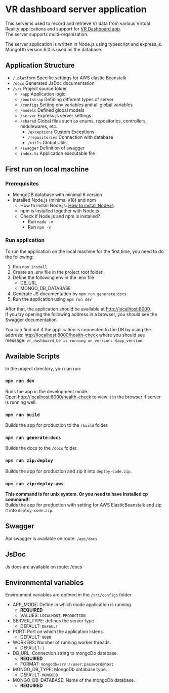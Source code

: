 # VR dashboard server application

This server is used to record and retrieve Vr data from various Virtual Reality applications and support for [VR Dashboard app](https://github.com/rehacekleos/vr_dashboard_fe).<br>
The server supports multi-organization.

The server application is written in Node.js using typescript and express.js.<br>
MongoDb version 6.0 is used as the database.

## Application Structure

- `/.platform` Specific settings for AWS elastic Beanstalk
- `/docs` Generated JsDoc documentation
- `/src` Project source folder
  - `/app` Application logic 
  - `/bootstrap` Defining different types of server
  - `/configs` Setting env variables and all global variables
  - `/models` Defined global models
  - `/server` Express.js server settings
  - `/shared` Global files such as enums, repositories, controllers, middlewares, etc.
    - `/exceptions` Custom Exceptions
    - `/repositories` Connection with database
    - `/utils` Global Utils
  - `/swagger` Definition of swagger
  - `index.ts` Application executable file

## First run on local machine

### Prerequisites

- MongoDB database with minimal 6 version
- Installed Node.js (minimal v18) and npm
  - How to install Node.js: [How to install Node.js](https://nodejs.org/en/learn/getting-started/how-to-install-nodejs).
  - npm is installed together with Node.js
  - Check if Node.js and npm is installed?
    - Run `node -v`
    - Run `npm -v`

### Run application

To run the application on the local machine for the first time, you need to do the following:

1. Run `npm install`
2. Create an .env file in the project root folder.
3. Define the following env in the .env file
   - DB_URL
   - MONGO_DB_DATABASE
4. Generate JS documentation by `npm run generate:docs`
5. Run the application using `npm run dev`

After that, the application should be available at [http://localhost:8000](http://localhost:8000).<br> If you try opening the following address in a browser, you should see the Swagger documentation.

You can find out if the application is connected to the DB by using the address: [http://localhost:8000/health-check](http://localhost:8000/health-check) where you should see message: `vr_dashboard_be is running on version: $app_version`.


## Available Scripts

In the project directory, you can run:

### `npm run dev`

Runs the app in the development mode. \
Open [http://localhost:8000/health-check](http://localhost:8000/health-check) to view it in the browser if server is running well.

### `npm run build`

Builds the app for production to the `/build` folder.

### `npm run generate:docs`

Builds the docs to the `/docs` folder.

### `npm run zip:deploy`

Builds the app for production and zip it into `deploy-code.zip`. 

### `npm run zip:deploy-aws`

**This command is for unix system. Or you need to have installed cp command!!**\
Builds the app for production with setting for AWS ElasticBeanstalk and zip it into `deploy-code.zip`.

## Swagger

Api swagger is available on route: `/api/docs`

## JsDoc

Js docs are available on route: /docs

## Environmental variables

Environment variables are defined in the `/src/configs` folder

* APP_MODE: Define in which mode application is running.
    * __REQUIRED__
    * VALUES: `LOCALHOST`, `PRODUCTION`
* SERVER_TYPE: defines the server type
    * DEFAULT: `DEFAULT`
* PORT: Port on which the application listens.
    * DEFAULT: `8080`
* WORKERS: Number of running worker threads.
    * DEFAULT: `1`
* DB_URL: Connection string to mongoDb database.
    * __REQUIRED__
    * FORMAT: `mongodb+srv://user:password@host`
* MONGO_DB_TYPE: MongoDb database type.
    * DEFAULT: `MONGODB`
* MONGO_DB_DATABASE: Name of the mongoDb database.
    * __REQUIRED__